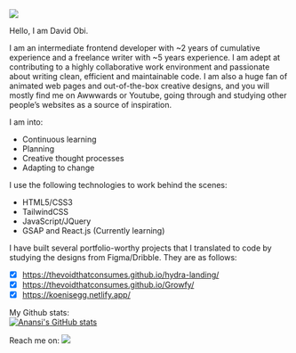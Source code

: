 <img src="https://github.com/TheVoidThatConsumes/TheVoidThatconsumes/blob/main/sigh.png" align="center">
           
Hello, I am David Obi.

I am an intermediate frontend developer with ~2 years of cumulative experience and a freelance
writer with ~5 years experience. I am adept at contributing to a highly collaborative work
environment and passionate about writing clean, efficient and maintainable code. I am also a huge
fan of animated web pages and out-of-the-box creative designs, and you will mostly find me on
Awwwards or Youtube, going through and studying other people’s websites as a source of
inspiration.

I am into:
* Continuous learning
* Planning
* Creative thought processes
* Adapting to change
           
I use the following technologies to work behind the scenes:
* HTML5/CSS3
* TailwindCSS
* JavaScript/JQuery
* GSAP and React.js (Currently learning)
           
I have built several portfolio-worthy projects that I translated to code by studying the designs from
Figma/Dribble. They are as follows:  
- [x] https://thevoidthatconsumes.github.io/hydra-landing/
- [x] https://thevoidthatconsumes.github.io/Growfy/
- [x] https://koenisegg.netlify.app/

My Github stats:  
[![Anansi's GitHub stats](https://github-readme-stats.vercel.app/api?username=thevoidthatconsumes)](https://github.com/anuraghazra/github-readme-stats)

Reach me on:
<a target="_blank" href="https://instagram.com/d_voiid">
  <img src="https://img.shields.io/badge/Instagram-%E2%86%97-red"/>
</a>
